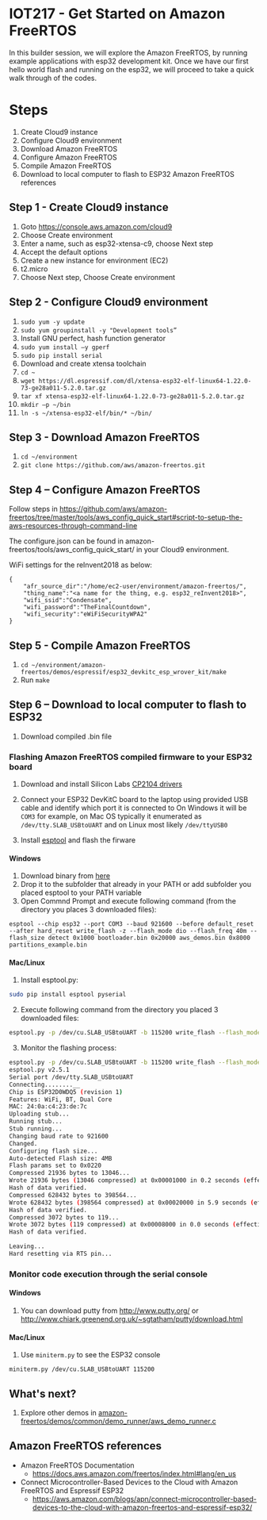 # IOT217 - Get Started on Amazon FreeRTOS

In this builder session, we will explore the Amazon FreeRTOS, by running example applications with esp32 development kit. Once we have our first hello world flash and running on the esp32, we will proceed to take a quick walk through of the codes.

# Steps	

1. Create Cloud9 instance
1. Configure Cloud9 environment
1. Download Amazon FreeRTOS
1. Configure Amazon FreeRTOS
1. Compile Amazon FreeRTOS
1. Download to local computer to flash to ESP32
Amazon FreeRTOS references

## Step 1 - Create Cloud9 instance

1.	Goto https://console.aws.amazon.com/cloud9
1.	Choose Create environment
1.	Enter a name, such as esp32-xtensa-c9, choose Next step
1.	Accept the default options
1.	Create a new instance for environment (EC2)
1.	t2.micro
1.	Choose Next step, Choose Create environment

## Step 2 - Configure Cloud9 environment

1.	`sudo yum -y update`
1.	`sudo yum groupinstall -y "Development tools”`
1.	Install GNU perfect, hash function generator
   1.	`sudo yum install –y gperf`
   1.	`sudo pip install serial`
1.	Download and create xtensa toolchain
   1.	`cd ~`
   1.	`wget https://dl.espressif.com/dl/xtensa-esp32-elf-linux64-1.22.0-73-ge28a011-5.2.0.tar.gz`
   1.	`tar xf xtensa-esp32-elf-linux64-1.22.0-73-ge28a011-5.2.0.tar.gz`
1.	`mkdir –p ~/bin`
1.	`ln -s ~/xtensa-esp32-elf/bin/* ~/bin/`

## Step 3 - Download Amazon FreeRTOS

1.	`cd ~/environment`
1.	`git clone https://github.com/aws/amazon-freertos.git`

## Step 4 – Configure Amazon FreeRTOS

Follow steps in https://github.com/aws/amazon-freertos/tree/master/tools/aws_config_quick_start#script-to-setup-the-aws-resources-through-command-line

The configure.json can be found in amazon-freertos/tools/aws_config_quick_start/ in your Cloud9 environment.

WiFi settings for the reInvent2018 as below:

```
{
    "afr_source_dir":"/home/ec2-user/environment/amazon-freertos/",
    "thing_name":"<a name for the thing, e.g. esp32_reInvent2018>",
    "wifi_ssid":"Condensate",
    "wifi_password":"TheFinalCountdown",
    "wifi_security":"eWiFiSecurityWPA2"
}
```

## Step 5 - Compile Amazon FreeRTOS

1.	`cd ~/environment/amazon-freertos/demos/espressif/esp32_devkitc_esp_wrover_kit/make`
1.	Run `make`

## Step 6 – Download to local computer to flash to ESP32

1.	Download compiled .bin file

### Flashing Amazon FreeRTOS compiled firmware to your ESP32 board 

1. Download and install Silicon Labs [CP2104 drivers](https://www.silabs.com/products/development-tools/software/usb-to-uart-bridge-vcp-drivers)

2. Connect your ESP32 DevKitC board to the laptop using provided USB cable and identify which port it is connected to
On Windows it will be ```COM3``` for example, on Mac OS typically it enumerated as ```/dev/tty.SLAB_USBtoUART``` and on Linux most likely ```/dev/ttyUSB0```

3. Install [esptool](https://github.com/espressif/esptool) and flash the firware

#### Windows
1. Download binary from [here](https://dl.espressif.com/dl/esptool-2.3.1-windows.zip)
1. Drop it to the subfolder that already in your PATH or add subfolder you placed esptool to your PATH variable
1. Open Commnd Prompt and execute following command (from the directory you places 3 downloaded files):
```
esptool --chip esp32 --port COM3 --baud 921600 --before default_reset --after hard_reset write_flash -z --flash_mode dio --flash_freq 40m --flash_size detect 0x1000 bootloader.bin 0x20000 aws_demos.bin 0x8000 partitions_example.bin
```

#### Mac/Linux
1. Install esptool.py:
```bash
sudo pip install esptool pyserial
```
2. Execute following command from the directory you placed 3 downloaded files:
```bash
esptool.py -p /dev/cu.SLAB_USBtoUART -b 115200 write_flash --flash_mode dio --flash_size 2MB 0x20000 aws_demos.bin
```
3. Monitor the flashing process:
```bash
esptool.py -p /dev/cu.SLAB_USBtoUART -b 115200 write_flash --flash_mode dio --flash_size 2MB 0x20000 aws_demos.bin
esptool.py v2.5.1
Serial port /dev/tty.SLAB_USBtoUART
Connecting........__
Chip is ESP32D0WDQ5 (revision 1)
Features: WiFi, BT, Dual Core
MAC: 24:0a:c4:23:de:7c
Uploading stub...
Running stub...
Stub running...
Changing baud rate to 921600
Changed.
Configuring flash size...
Auto-detected Flash size: 4MB
Flash params set to 0x0220
Compressed 21936 bytes to 13046...
Wrote 21936 bytes (13046 compressed) at 0x00001000 in 0.2 seconds (effective 1145.0 kbit/s)...
Hash of data verified.
Compressed 628432 bytes to 398564...
Wrote 628432 bytes (398564 compressed) at 0x00020000 in 5.9 seconds (effective 854.5 kbit/s)...
Hash of data verified.
Compressed 3072 bytes to 119...
Wrote 3072 bytes (119 compressed) at 0x00008000 in 0.0 seconds (effective 3255.9 kbit/s)...
Hash of data verified.

Leaving...
Hard resetting via RTS pin...
```

### Monitor code execution through the serial console

#### Windows

1. You can download putty from http://www.putty.org/ or http://www.chiark.greenend.org.uk/~sgtatham/putty/download.html

#### Mac/Linux

1. Use ```miniterm.py``` to see the ESP32 console

```
miniterm.py /dev/cu.SLAB_USBtoUART 115200
```

## What's next?

1. Explore other demos in [amazon-freertos/demos/common/demo_runner/aws_demo_runner.c](https://github.com/aws/amazon-freertos/blob/master/demos/common/demo_runner/aws_demo_runner.c)

## Amazon FreeRTOS references

* Amazon FreeRTOS Documentation
   * https://docs.aws.amazon.com/freertos/index.html#lang/en_us
* Connect Microcontroller-Based Devices to the Cloud with Amazon FreeRTOS and Espressif ESP32
   * https://aws.amazon.com/blogs/apn/connect-microcontroller-based-devices-to-the-cloud-with-amazon-freertos-and-espressif-esp32/


